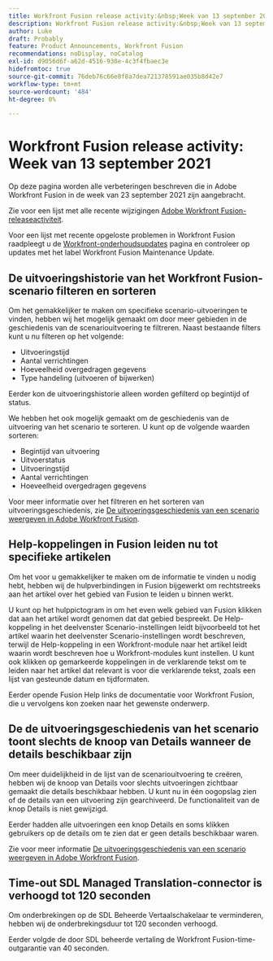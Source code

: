 ```yaml
---
title: Workfront Fusion release activity:&nbsp;Week van 13 september 2021
description: Workfront Fusion release activity:&nbsp;Week van 13 september 2021
author: Luke
draft: Probably
feature: Product Announcements, Workfront Fusion
recommendations: noDisplay, noCatalog
exl-id: d9056d6f-a62d-4516-930e-4c3f4fbaec3e
hidefromtoc: true
source-git-commit: 76deb76c66e8f8a7dea721378591ae035b8d42e7
workflow-type: tm+mt
source-wordcount: '484'
ht-degree: 0%

---
```


# Workfront Fusion release activity: Week van 13 september 2021

Op deze pagina worden alle verbeteringen beschreven die in Adobe Workfront Fusion in de week van 23 september 2021 zijn aangebracht.

Zie voor een lijst met alle recente wijzigingen [Adobe Workfront Fusion-releaseactiviteit](../../../product-announcements/product-releases/fusion-release-activity/fusion-release-activity.md).

Voor een lijst met recente opgeloste problemen in Workfront Fusion raadpleegt u de [Workfront-onderhoudsupdates](https://experienceleague.adobe.com/docs/workfront-known-issues/releases/current-updates.html) pagina en controleer op updates met het label Workfront Fusion Maintenance Update.

## De uitvoeringshistorie van het Workfront Fusion-scenario filteren en sorteren

Om het gemakkelijker te maken om specifieke scenario-uitvoeringen te vinden, hebben wij het mogelijk gemaakt om door meer gebieden in de geschiedenis van de scenariouitvoering te filtreren. Naast bestaande filters kunt u nu filteren op het volgende:

* Uitvoeringstijd
* Aantal verrichtingen
* Hoeveelheid overgedragen gegevens
* Type handeling (uitvoeren of bijwerken)

Eerder kon de uitvoeringshistorie alleen worden gefilterd op begintijd of status.

We hebben het ook mogelijk gemaakt om de geschiedenis van de uitvoering van het scenario te sorteren. U kunt op de volgende waarden sorteren:

* Begintijd van uitvoering
* Uitvoerstatus
* Uitvoeringstijd
* Aantal verrichtingen
* Hoeveelheid overgedragen gegevens

Voor meer informatie over het filtreren en het sorteren van uitvoeringsgeschiedenis, zie [De uitvoeringsgeschiedenis van een scenario weergeven in Adobe Workfront Fusion](../../../workfront-fusion/scenarios/view-scenario-execution-history.md).

## Help-koppelingen in Fusion leiden nu tot specifieke artikelen

Om het voor u gemakkelijker te maken om de informatie te vinden u nodig hebt, hebben wij de hulpverbindingen in Fusion bijgewerkt om rechtstreeks aan het artikel over het gebied van Fusion te leiden u binnen werkt.

U kunt op het hulppictogram in om het even welk gebied van Fusion klikken dat aan het artikel wordt genomen dat dat gebied bespreekt. De Help-koppeling in het deelvenster Scenario-instellingen leidt bijvoorbeeld tot het artikel waarin het deelvenster Scenario-instellingen wordt beschreven, terwijl de Help-koppeling in een Workfront-module naar het artikel leidt waarin wordt beschreven hoe u Workfront-modules kunt instellen. U kunt ook klikken op gemarkeerde koppelingen in de verklarende tekst om te leiden naar het artikel dat relevant is voor die verklarende tekst, zoals een lijst van gesteunde datum en tijdformaten.

Eerder opende Fusion Help links de documentatie voor Workfront Fusion, die u vervolgens kon zoeken naar het gewenste onderwerp.

## De de uitvoeringsgeschiedenis van het scenario toont slechts de knoop van Details wanneer de details beschikbaar zijn

Om meer duidelijkheid in de lijst van de scenariouitvoering te creëren, hebben wij de knoop van Details voor slechts uitvoeringen zichtbaar gemaakt die details beschikbaar hebben. U kunt nu in één oogopslag zien of de details van een uitvoering zijn gearchiveerd. De functionaliteit van de knop Details is niet gewijzigd.

Eerder hadden alle uitvoeringen een knop Details en soms klikken gebruikers op de details om te zien dat er geen details beschikbaar waren.

Zie voor meer informatie [De uitvoeringsgeschiedenis van een scenario weergeven in Adobe Workfront Fusion](../../../workfront-fusion/scenarios/view-scenario-execution-history.md).

## Time-out SDL Managed Translation-connector is verhoogd tot 120 seconden

Om onderbrekingen op de SDL Beheerde Vertaalschakelaar te verminderen, hebben wij de onderbrekingsduur tot 120 seconden verhoogd.

Eerder volgde de door SDL beheerde vertaling de Workfront Fusion-time-outgarantie van 40 seconden.
